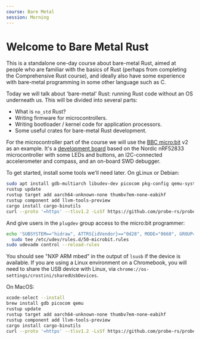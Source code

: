 ```yaml
---
course: Bare Metal
session: Morning
---
```


# Welcome to Bare Metal Rust

This is a standalone one-day course about bare-metal Rust, aimed at people who
are familiar with the basics of Rust (perhaps from completing the Comprehensive
Rust course), and ideally also have some experience with bare-metal programming
in some other language such as C.

Today we will talk about 'bare-metal' Rust: running Rust code without an OS
underneath us. This will be divided into several parts:

- What is `no_std` Rust?
- Writing firmware for microcontrollers.
- Writing bootloader / kernel code for application processors.
- Some useful crates for bare-metal Rust development.

For the microcontroller part of the course we will use the
[BBC micro:bit](https://microbit.org/) v2 as an example. It's a
[development board](https://tech.microbit.org/hardware/) based on the Nordic
nRF52833 microcontroller with some LEDs and buttons, an I2C-connected
accelerometer and compass, and an on-board SWD debugger.

To get started, install some tools we'll need later. On gLinux or Debian:

<!-- mdbook-xgettext: skip -->

```bash
sudo apt install gdb-multiarch libudev-dev picocom pkg-config qemu-system-arm build-essential
rustup update
rustup target add aarch64-unknown-none thumbv7em-none-eabihf
rustup component add llvm-tools-preview
cargo install cargo-binutils
curl --proto '=https' --tlsv1.2 -LsSf https://github.com/probe-rs/probe-rs/releases/latest/download/probe-rs-tools-installer.sh | sh
```

And give users in the `plugdev` group access to the micro:bit programmer:

<!-- mdbook-xgettext: skip -->

```bash
echo 'SUBSYSTEM=="hidraw", ATTRS{idVendor}=="0d28", MODE="0660", GROUP="logindev", TAG+="uaccess"' |\
  sudo tee /etc/udev/rules.d/50-microbit.rules
sudo udevadm control --reload-rules
```

You should see "NXP ARM mbed" in the output of `lsusb` if the device is
available. If you are using a Linux environment on a Chromebook, you will need
to share the USB device with Linux, via
`chrome://os-settings/crostini/sharedUsbDevices`.

On MacOS:

<!-- mdbook-xgettext: skip -->

```bash
xcode-select --install
brew install gdb picocom qemu
rustup update
rustup target add aarch64-unknown-none thumbv7em-none-eabihf
rustup component add llvm-tools-preview
cargo install cargo-binutils
curl --proto '=https' --tlsv1.2 -LsSf https://github.com/probe-rs/probe-rs/releases/latest/download/probe-rs-tools-installer.sh | sh
```
